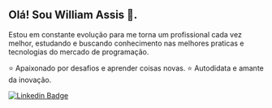##  Olá! Sou William Assis 👋.

Estou em constante evolução para me torna um profissional cada vez melhor, estudando e buscando conhecimento nas melhores praticas e tecnologias do mercado de programação.

:star: Apaixonado por desafios e aprender coisas novas.
:star: Autodidata e amante da inovação.


[![Linkedin Badge](https://img.shields.io/badge/-William%20Assis-blue?style=flat-square&logo=Linkedin&logoColor=white&link=https://www.linkedin.com/in/william-santos-assis/)](https://www.linkedin.com/in/william-santos-assis/) 
